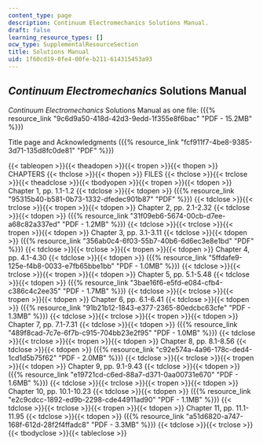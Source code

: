 ```yaml
---
content_type: page
description: Continuum Electromechanics Solutions Manual.
draft: false
learning_resource_types: []
ocw_type: SupplementalResourceSection
title: Solutions Manual
uid: 1f60cd19-0fe4-00fe-b211-614315453a93
---
```

## *Continuum Electromechanics* Solutions Manual

*Continuum Electromechanics* Solutions Manual as one file: ({{% resource_link "9c6d9a50-418d-42d3-9edd-1f355e8f6bac" "PDF - 15.2MB" %}})

Title page and Acknowledgments ({{% resource_link "fcf911f7-4be8-9385-3d71-135d8fc0de81" "PDF" %}})

{{< tableopen >}}{{< theadopen >}}{{< tropen >}}{{< thopen >}}
CHAPTERS
{{< thclose >}}{{< thopen >}}
FILES
{{< thclose >}}{{< trclose >}}{{< theadclose >}}{{< tbodyopen >}}{{< tropen >}}{{< tdopen >}}
Chapter 1, pp. 1.1-1.2
{{< tdclose >}}{{< tdopen >}}
({{% resource_link "95315b40-b581-0b73-1332-dfedec901b87" "PDF" %}})
{{< tdclose >}}{{< trclose >}}{{< tropen >}}{{< tdopen >}}
Chapter 2, pp. 2.1-2.32
{{< tdclose >}}{{< tdopen >}}
({{% resource_link "31f09eb6-5674-00cb-d7ee-a68c82a337ed" "PDF - 1.2MB" %}})
{{< tdclose >}}{{< trclose >}}{{< tropen >}}{{< tdopen >}}
Chapter 3, pp. 3.1-3.11
{{< tdclose >}}{{< tdopen >}}
({{% resource_link "356ab0c4-6f03-55b7-40b6-6d6ec3e8e1bd" "PDF" %}})
{{< tdclose >}}{{< trclose >}}{{< tropen >}}{{< tdopen >}}
Chapter 4, pp. 4.1-4.30
{{< tdclose >}}{{< tdopen >}}
({{% resource_link "5ffdafe9-125e-f4b8-0033-e7fb65bbe1bb" "PDF - 1.0MB" %}})
{{< tdclose >}}{{< trclose >}}{{< tropen >}}{{< tdopen >}}
Chapter 5, pp. 5.1-5.48
{{< tdclose >}}{{< tdopen >}}
({{% resource_link "3bae16f6-e5fd-e084-cfb4-c386c4c2ee35" "PDF - 1.7MB" %}})
{{< tdclose >}}{{< trclose >}}{{< tropen >}}{{< tdopen >}}
Chapter 6, pp. 6.1-6.41
{{< tdclose >}}{{< tdopen >}}
({{% resource_link "91b21b12-1843-e377-2365-80edcbc63cfe" "PDF - 1.3MB" %}})
{{< tdclose >}}{{< trclose >}}{{< tropen >}}{{< tdopen >}}
Chapter 7, pp. 7.1-7.31
{{< tdclose >}}{{< tdopen >}}
({{% resource_link "489f8cad-7c7e-6f7b-c915-704bb23e2f95" "PDF - 1.0MB" %}})
{{< tdclose >}}{{< trclose >}}{{< tropen >}}{{< tdopen >}}
Chapter 8, pp. 8.1-8.56
{{< tdclose >}}{{< tdopen >}}
({{% resource_link "c92e574a-4a96-178c-ded4-1cd1d5b75f62" "PDF - 2.0MB" %}})
{{< tdclose >}}{{< trclose >}}{{< tropen >}}{{< tdopen >}}
Chapter 9, pp. 9.1-9.43
{{< tdclose >}}{{< tdopen >}}
({{% resource_link "e19721cd-c6ed-88a7-d371-0aa00731e670" "PDF - 1.6MB" %}})
{{< tdclose >}}{{< trclose >}}{{< tropen >}}{{< tdopen >}}
Chapter 10, pp. 10.1-10.23
{{< tdclose >}}{{< tdopen >}}
({{% resource_link "e2c9cdcc-1892-ed9b-2298-cde44911ad90" "PDF - 1.1MB" %}})
{{< tdclose >}}{{< trclose >}}{{< tropen >}}{{< tdopen >}}
Chapter 11, pp. 11.1-11.95
{{< tdclose >}}{{< tdopen >}}
({{% resource_link "a51d6820-a747-168f-612d-28f2f4ffadc8" "PDF - 3.3MB" %}})
{{< tdclose >}}{{< trclose >}}{{< tbodyclose >}}{{< tableclose >}}